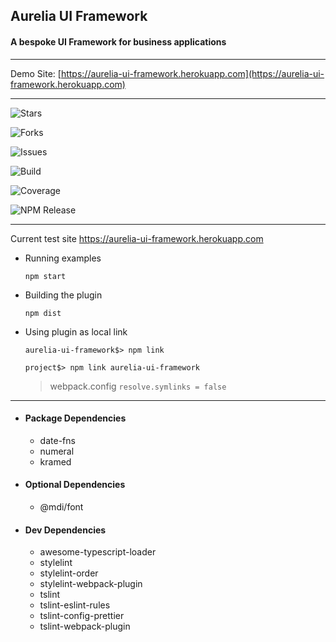 ## Aurelia UI Framework
#### A bespoke UI Framework for business applications

---

Demo Site: [https://aurelia-ui-framework.herokuapp.com](https://aurelia-ui-framework.herokuapp.com)

---

![Stars](https://img.shields.io/github/stars/adarshpastakia/aurelia-ui-framework.svg?logoColor=blue&style=social&logo=github "GitHub Stars")

![Forks](https://img.shields.io/github/forks/adarshpastakia/aurelia-ui-framework.svg?logoColor=blue&style=social&logo=github "GitHub Forks")

![Issues](https://img.shields.io/github/issues/adarshpastakia/aurelia-ui-framework.svg?logoColor=blue&style=social&logo=github "GitHub Issues")

![Build](https://img.shields.io/travis/adarshpastakia/aurelia-ui-framework/master.svg?style=popout-square&logo=travis&label= "Travis Build")

![Coverage](https://img.shields.io/codecov/c/github/adarshpastakia/aurelia-ui-framework/master.svg?style=popout-square&logo=codecov&label= "Code Coverage")

![NPM Release](https://img.shields.io/npm/v/aurelia-ui-framework/next.svg?style=popout-square&logo=npm&label= "NPM Release")

---

Current test site https://aurelia-ui-framework.herokuapp.com

* Running examples

  `npm start`

* Building the plugin

  `npm dist`

* Using plugin as local link

  `aurelia-ui-framework$> npm link`

  `project$> npm link aurelia-ui-framework`

  > webpack.config `resolve.symlinks = false`

---

- #### Package Dependencies
  - date-fns
  - numeral
  - kramed


- #### Optional Dependencies
  - @mdi/font


- #### Dev Dependencies
  - awesome-typescript-loader
  - stylelint
  - stylelint-order 
  - stylelint-webpack-plugin 
  - tslint
  - tslint-eslint-rules
  - tslint-config-prettier
  - tslint-webpack-plugin 
